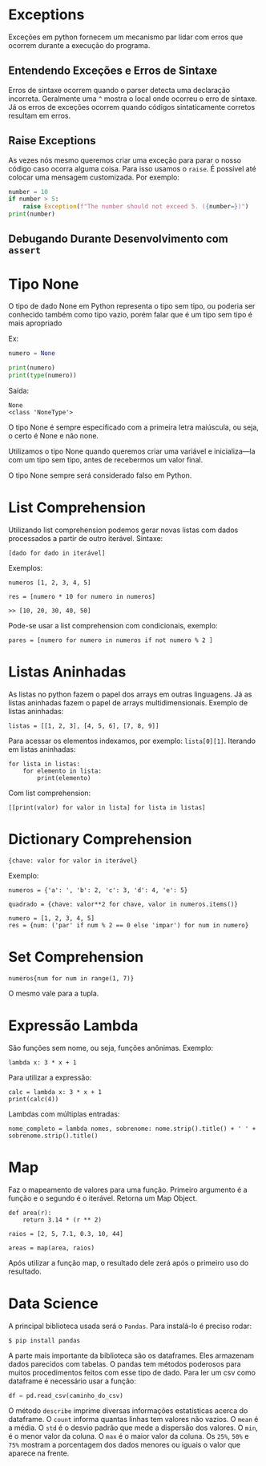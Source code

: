 # Exceptions
Exceções em python fornecem um mecanismo par lidar com erros que ocorrem durante a execução do programa.
## Entendendo Exceções e Erros de Sintaxe
Erros de sintaxe ocorrem quando o parser detecta uma declaração incorreta. Geralmente uma `^` mostra o local onde ocorreu o erro de sintaxe.
Já os erros de exceções ocorrem quando códigos sintaticamente corretos resultam em erros.
## Raise Exceptions
As vezes nós mesmo queremos criar uma exceção para parar o nosso código caso ocorra alguma coisa. Para isso usamos o `raise`. É possível até colocar uma mensagem customizada. Por exemplo:
~~~python
number = 10
if number > 5:
    raise Exception(f"The number should not exceed 5. ({number=})")
print(number)
~~~
## Debugando Durante Desenvolvimento com `assert`

# Tipo None
O tipo de dado None em Python representa o tipo sem tipo, ou poderia ser conhecido também como tipo vazio, porém falar que é um tipo sem tipo é mais apropriado

Ex:
```python
numero = None

print(numero)
print(type(numero))
```
Saída:
```
None
<class 'NoneType'>
```
O tipo None é sempre especificado com a primeira letra maiúscula, ou seja, o certo é None e não none.

Utilizamos o tipo None quando queremos criar uma variável e inicializa—la com um tipo sem tipo, antes de recebermos um valor final.

O tipo None sempre será considerado falso em Python.
# List Comprehension
Utilizando list comprehension podemos gerar novas listas com dados processados a partir de outro iterável.
Sintaxe:
```
[dado for dado in iterável]
```
Exemplos:
```
numeros [1, 2, 3, 4, 5]

res = [numero * 10 for numero in numeros]
```
```
>> [10, 20, 30, 40, 50]
```
Pode-se usar a list comprehension com condicionais, exemplo:
```
pares = [numero for numero in numeros if not numero % 2 ]
```
# Listas Aninhadas
As listas no python fazem o papel dos arrays em outras linguagens. Já as listas aninhadas fazem o papel de arrays multidimensionais. 
Exemplo de listas aninhadas:
```
listas = [[1, 2, 3], [4, 5, 6], [7, 8, 9]]
```
Para acessar os elementos indexamos, por exemplo: `lista[0][1]`.
Iterando em listas aninhadas:
```
for lista in listas:
	for elemento in lista:
		print(elemento)
```
Com list comprehension:
```
[[print(valor) for valor in lista] for lista in listas]
```

# Dictionary Comprehension
```
{chave: valor for valor in iterável}
```
Exemplo:
```
numeros = {'a': ', 'b': 2, 'c': 3, 'd': 4, 'e': 5}

quadrado = {chave: valor**2 for chave, valor in numeros.items()}

numero = [1, 2, 3, 4, 5]
res = {num: ('par' if num % 2 == 0 else 'impar') for num in numero}
```
# Set Comprehension
```
numeros{num for num in range(1, 7)}
```
O mesmo vale para a tupla.
# Expressão Lambda
São funções sem nome, ou seja, funções anônimas.
Exemplo:
```
lambda x: 3 * x + 1
```
Para utilizar a expressão:
```
calc = lambda x: 3 * x + 1
print(calc(4))
```
Lambdas com múltiplas entradas:
```
nome_completo = lambda nomes, sobrenome: nome.strip().title() + ' ' + sobrenome.strip().title()
```
# Map
Faz o mapeamento de valores para uma função. Primeiro argumento é a função e o segundo é o iterável. Retorna um Map Object. 
```
def area(r):
	return 3.14 * (r ** 2)
	
raios = [2, 5, 7.1, 0.3, 10, 44]

areas = map(area, raios)
```
Após utilizar a função map, o resultado dele zerá após o primeiro uso do resultado.
# Data Science
A principal biblioteca usada será o `Pandas`. Para instalá-lo é preciso rodar:
```
$ pip install pandas
```
A parte mais importante da biblioteca são os dataframes. Eles armazenam dados parecidos com tabelas. O pandas tem métodos poderosos para muitos procedimentos feitos com esse tipo de dado.
Para ler um csv como dataframe é necessário usar a função:
~~~python
df = pd.read_csv(caminho_do_csv)
~~~
O método `describe` imprime diversas informações estatísticas acerca do dataframe. O `count` informa quantas linhas tem valores não vazios. O `mean` é a média. O `std` é o desvio padrão que mede a dispersão dos valores. O `min`, é o menor valor da coluna. O `max` é o maior valor da coluna. Os `25%`, `50%` e `75%` mostram a porcentagem dos dados menores ou iguais o valor que aparece na frente.